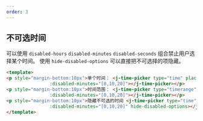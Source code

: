 ```yaml
---
order: 3
---
```


## 不可选时间
可以使用 `disabled-hours` `disabled-minutes` `disabled-seconds` 组合禁止用户选择某个时间。
使用 `hide-disabled-options` 可以直接把不可选择的项隐藏。


```html
<template>
<p style="margin-bottom:10px">单个时间： <j-time-picker type="time" placeholder="选择时间" style="width: 168px" :disabled-hours="[1,5,10]"
                :disabled-minutes="[0,10,20]"></j-time-picker></p>
<p style="margin-bottom:10px">时间范围： <j-time-picker type="timerange" placeholder="选择时间" style="width: 168px" :disabled-hours="[1,5,10]"
                :disabled-minutes="[0,10,20]"></j-time-picker></p>
<p style="margin-bottom:10px">隐藏不可选的时间 <j-time-picker type="time" placeholder="选择时间" style="width: 168px" :disabled-hours="[1,5,10]"
                :disabled-minutes="[0,10,20]" hide-disabled-options></j-time-picker></p>
</template>
```